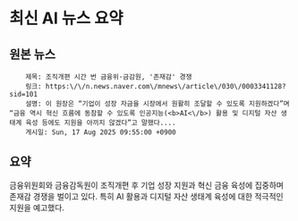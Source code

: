 # 최신 AI 뉴스 요약

## 원본 뉴스
		제목: 조직개편 시간 번 금융위·금감원, '존재감' 경쟁
		링크: https:\/\/n.news.naver.com\/mnews\/article\/030\/0003341128?sid=101
		설명: 이 원장은 “기업이 성장 자금을 시장에서 원활히 조달할 수 있도록 지원하겠다”며 “금융 역시 혁신 흐름에 동참할 수 있도록 인공지능(<b>AI<\/b>) 활용 및 디지털 자산 생태계 육성 등에도 지원을 아끼지 않겠다”고 말했다.... 
		게시일: Sun, 17 Aug 2025 09:55:00 +0900


## 요약
금융위원회와 금융감독원이 조직개편 후 기업 성장 지원과 혁신 금융 육성에 집중하며 존재감 경쟁을 벌이고 있다. 특히 AI 활용과 디지털 자산 생태계 육성에 대한 적극적인 지원을 예고했다.
